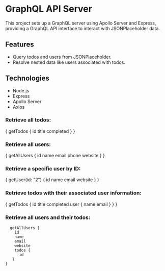 # GraphQL API Server

This project sets up a GraphQL server using Apollo Server and Express, providing a GraphQL API interface to interact with JSONPlaceholder data.

## Features

- Query todos and users from JSONPlaceholder.
- Resolve nested data like users associated with todos.

## Technologies

- Node.js
- Express
- Apollo Server
- Axios

### Retrieve all todos:

{
  getTodos {
    id
    title
    completed
  }
}

### Retrieve all users:

{
  getAllUsers {
    id
    name
    email
    phone
    website
  }
}

### Retrieve a specific user by ID:

{
  getUser(id: "2") {
    id
    name
    email
    website
  }
}

### Retrieve todos with their associated user information:

{
  getTodos {
    id
    title
    completed
    user {
      name
      email
    }
  }
}

### Retrieve all users and their todos:

```{
  getAllUsers {
    id
    name
    email
    website
    todos {
      id
   }
}


